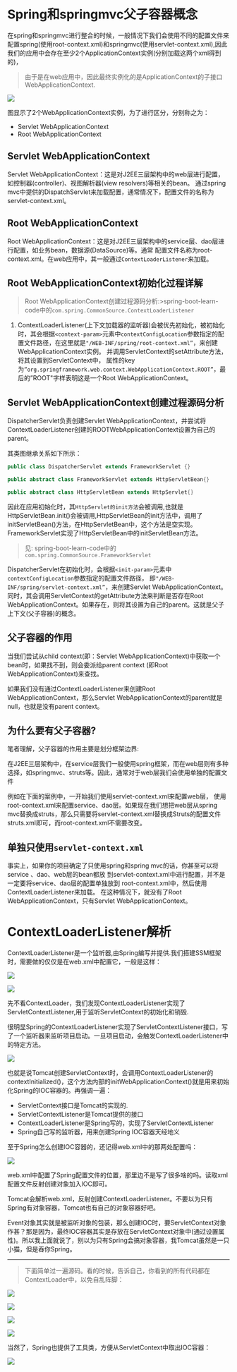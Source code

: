 # Spring和springmvc父子容器概念

在spring和springmvc进行整合的时候，一般情况下我们会使用不同的配置文件来配置spring(使用root-context.xml)和springmvc(使用servlet-context.xml),因此我们的应用中会存在至少2个ApplicationContext实例(分别加载这两个xml得到的)，

>由于是在web应用中，因此最终实例化的是ApplicationContext的子接口WebApplicationContext.

![](pics/spring-springmvc.png)

图显示了2个WebApplicationContext实例，为了进行区分，分别称之为：

- Servlet WebApplicationContext
- Root WebApplicationContext

## Servlet WebApplicationContext

Servlet WebApplicationContext：这是对J2EE三层架构中的web层进行配置，
如控制器(controller)、视图解析器(view resolvers)等相关的bean。
通过spring mvc中提供的DispatchServlet来加载配置，通常情况下，配置文件的名称为servlet-context.xml。

## Root WebApplicationContext

Root WebApplicationContext：这是对J2EE三层架构中的service层、dao层进行配置，如业务bean，数据源(DataSource)等。通常
配置文件名称为root-context.xml。在web应用中，其一般通过`ContextLoaderListener`来加载。

## Root WebApplicationContext初始化过程详解

>Root WebApplicationContext创建过程源码分析:>spring-boot-learn-code中的`com.spring.CommonSource.ContextLoaderListener`

1. ContextLoaderListener(上下文加载器的监听器)会被优先初始化，被初始化时，其会根据`<context-param>`元素中`contextConfigLocation`参数指定的配置文件路径，在这里就是`"/WEB-INF/spring/root-context.xml”`，来创建WebApplicationContext实例。
并调用ServletContext的setAttribute方法，将其设置到ServletContext中，
属性的key为`”org.springframework.web.context.WebApplicationContext.ROOT”`，最后的”ROOT"字样表明这是一个Root WebApplicationContext。

## Servlet WebApplicationContext创建过程源码分析

DispatcherServlet负责创建Servlet WebApplicationContext，并尝试将ContextLoaderListener创建的ROOTWebApplicationContext设置为自己的parent。

其类图继承关系如下所示：

```java
public class DispatcherServlet extends FrameworkServlet {}

public abstract class FrameworkServlet extends HttpServletBean{}

public abstract class HttpServletBean extends HttpServlet{}
```

因此在应用初始化时，其`HttpServlet的init方法`会被调用,也就是HttpServletBean.init()会被调用,HttpServletBean的init方法中，调用了initServletBean()方法，在HttpServletBean中，这个方法是空实现。FrameworkServlet实现了HttpServletBean中的initServletBean方法。

>见: spring-boot-learn-code中的`com.spring.CommonSource.FrameworkServlet`

DispatcherServlet在初始化时，会根据`<init-param>`元素中`contextConfigLocation`参数指定的配置文件路径，
即`"/WEB-INF/spring/servlet-context.xml”`，来创建Servlet WebApplicationContext。同时，其会调用ServletContext的getAttribute方法来判断是否存在Root WebApplicationContext。如果存在，则将其设置为自己的parent。这就是父子上下文(父子容器)的概念。

## 父子容器的作用

当我们尝试从child context(即：Servlet WebApplicationContext)中获取一个bean时，如果找不到，则会委派给parent context (即Root WebApplicationContext)来查找。

如果我们没有通过ContextLoaderListener来创建Root WebApplicationContext，那么Servlet WebApplicationContext的parent就是null，也就是没有parent context。

## 为什么要有父子容器?

笔者理解，父子容器的作用主要是划分框架边界:

在J2EE三层架构中，在service层我们一般使用spring框架，而在web层则有多种选择，如springmvc、struts等。因此，通常对于web层我们会使用单独的配置文件

例如在下面的案例中，一开始我们使用servlet-context.xml来配置web层，
使用root-context.xml来配置service、dao层。如果现在我们想把web层从spring mvc替换成struts，那么只需要将servlet-context.xml替换成Struts的配置文件struts.xml即可，而root-context.xml不需要改变。

## 单独只使用`servlet-context.xml`

事实上，如果你的项目确定了只使用spring和spring mvc的话，你甚至可以将service 、dao、web层的bean都放
到servlet-context.xml中进行配置，并不是一定要将service、dao层的配置单独放到
root-context.xml中，然后使用ContextLoaderListener来加载。
在这种情况下，就没有了Root WebApplicationContext，只有Servlet WebApplicationContext。

# ContextLoaderListener解析

ContextLoaderListener是一个监听器,由Spring编写并提供.我们搭建SSM框架时，需要做的仅仅是在web.xml中配置它，一般是这样：

![](pics/ContextLoaderListener-webxml.jpg)

![](pics/ContextLoaderListener-class.jpg)

先不看ContextLoader，我们发现ContextLoaderListener实现了ServletContextListener,用于监听ServletContext的初始化和销毁.

很明显Spring的ContextLoaderListener实现了ServletContextListener接口，写了一个监听器来监听项目启动。一旦项目启动，会触发ContextLoaderListener中的特定方法。

![](pics/一旦项目启动，会触发ContextLoaderListener中的特定方法.jpg)

也就是说Tomcat创建ServletContext时，会调用ContextLoaderListener的contextInitialized()，这个方法内部的initWebApplicationContext()就是用来初始化Spring的IOC容器的。再强调一遍：

- ServletContext接口是Tomcat的实现的.
- ServletContextListener是Tomcat提供的接口
- ContextLoaderListener是Spring写的，实现了ServletContextListener
- Spring自己写的监听器，用来创建Spring IOC容器天经地义

至于Spring怎么创建IOC容器的，还记得web.xml中的那两处配置吗：

![](pics/Spring怎么创建IOC容器-webxml.jpg)

web.xml中配置了Spring配置文件的位置，那里边不是写了很多<bean/>啥的吗。读取xml配置文件反射创建对象加入IOC即可。

Tomcat会解析web.xml，反射创建ContextLoaderListener。不要以为只有Spring有对象容器，Tomcat也有自己的对象容器好吧。

Event对象其实就是被监听对象的包装，那么创建IOC时，要ServletContext对象作甚？那是因为，最终IOC容器其实是存放在ServletContext对象中(通过设置属性)。所以我上面就说了，别以为只有Spring会搞对象容器，我Tomcat虽然是一只小猫，但是吞你Spring。

---

>下面简单过一遍源码。看的时候，告诉自己，你看到的所有代码都在ContextLoader中，以免自乱阵脚：

![](pics/SpringIOC如何通过ContextLoaderListener创建01.jpg)

![](pics/SpringIOC如何通过ContextLoaderListener创建02.jpg)

![](pics/SpringIOC如何通过ContextLoaderListener创建03.jpg)

![](pics/SpringIOC如何通过ContextLoaderListener创建04.jpg)

当然了，Spring也提供了工具类，方便从ServletContext中取出IOC容器：

![](pics/Spring也提供了工具类取SpingIOC容器.jpg)
